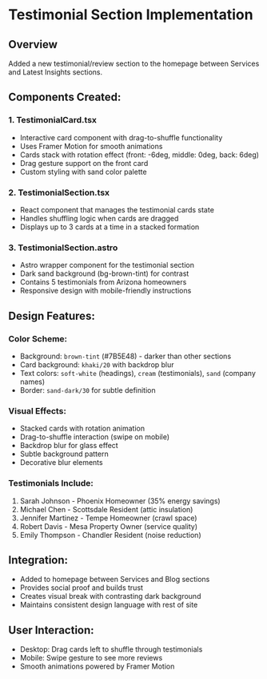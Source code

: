 # Testimonial Section Implementation

## Overview
Added a new testimonial/review section to the homepage between Services and Latest Insights sections.

## Components Created:

### 1. TestimonialCard.tsx
- Interactive card component with drag-to-shuffle functionality
- Uses Framer Motion for smooth animations
- Cards stack with rotation effect (front: -6deg, middle: 0deg, back: 6deg)
- Drag gesture support on the front card
- Custom styling with sand color palette

### 2. TestimonialSection.tsx
- React component that manages the testimonial cards state
- Handles shuffling logic when cards are dragged
- Displays up to 3 cards at a time in a stacked formation

### 3. TestimonialSection.astro
- Astro wrapper component for the testimonial section
- Dark sand background (bg-brown-tint) for contrast
- Contains 5 testimonials from Arizona homeowners
- Responsive design with mobile-friendly instructions

## Design Features:

### Color Scheme:
- Background: `brown-tint` (#7B5E48) - darker than other sections
- Card background: `khaki/20` with backdrop blur
- Text colors: `soft-white` (headings), `cream` (testimonials), `sand` (company names)
- Border: `sand-dark/30` for subtle definition

### Visual Effects:
- Stacked cards with rotation animation
- Drag-to-shuffle interaction (swipe on mobile)
- Backdrop blur for glass effect
- Subtle background pattern
- Decorative blur elements

### Testimonials Include:
1. Sarah Johnson - Phoenix Homeowner (35% energy savings)
2. Michael Chen - Scottsdale Resident (attic insulation)
3. Jennifer Martinez - Tempe Homeowner (crawl space)
4. Robert Davis - Mesa Property Owner (service quality)
5. Emily Thompson - Chandler Resident (noise reduction)

## Integration:
- Added to homepage between Services and Blog sections
- Provides social proof and builds trust
- Creates visual break with contrasting dark background
- Maintains consistent design language with rest of site

## User Interaction:
- Desktop: Drag cards left to shuffle through testimonials
- Mobile: Swipe gesture to see more reviews
- Smooth animations powered by Framer Motion

